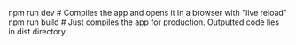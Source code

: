 
npm run dev             # Compiles the app and opens it in a browser with "live reload"
npm run build           # Just compiles the app for production. Outputted code lies in dist directory
